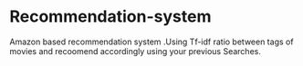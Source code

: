 # Recommendation-system

Amazon based recommendation system .Using Tf-idf ratio between tags of movies and recoomend accordingly using your previous Searches.

